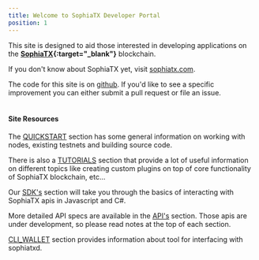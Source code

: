 ```yaml
---
title: Welcome to SophiaTX Developer Portal
position: 1
---
```


This site is designed to aid those interested in developing applications on the  **[SophiaTX](https://www.sophiatx.com/){:target="_blank"}** blockchain. 

If you don't know about SophiaTX yet, visit [sophiatx.com](https://www.sophiatx.com/).

The code for this site is on [github](https://github.com/SophiaTX/devportal). If you'd like to see a specific improvement 
you can either submit a pull request or file an issue.
<br>
<br>


#### Site Resources

The [QUICKSTART](/quickstart/) section has some general information on working with nodes, existing testnets and building source code.

There is also a [TUTORIALS](/tutorials/) section that provide a lot of useful information on different topics like creating custom plugins on top of core functionality of SophiaTX blockchain, etc... 

Our [SDK's](/sdks/) section will take you through the basics of interacting with SophiaTX apis in Javascript and C#.

More detailed API specs are available in the [API's](/apidefinitions/) section. Those apis are under development, so please read 
notes at the top of each section.

[CLI_WALLET](/cli_wallet/) section provides information about tool for interfacing with sophiatxd.